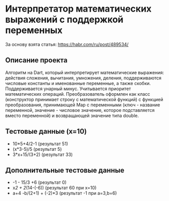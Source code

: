 # Интерпретатор математических выражений с поддержкой переменных

За основу взята статья:
<https://habr.com/ru/post/489534/>

## Описание проекта

Алгоритм на Dart, который интерпретирует математические выражения: действия сложения, вычитания, умножения, деления, поддерживаются числовые константы и именованные переменные, а также скобки. Поддерживается унарный минус. Учитывается приоритет математических операций. Преобразователь оформлен как класс (конструктор принимает строку с математической функций) с функцией преобразования, принимающей Map с переменными (ключ - название переменной, значение - числовое значение, которое подставляется вместо переменной) и возвращающей значение типа double.

## Тестовые данные (x=10)

- 10*5+4/2-1 (результат 51)
- (x*3-5)/5 (результат 5)
- 3*x+15/(3+2) (результат 33)

## Дополнительные тестовые данные 
- -1 - 15/3 +6 (результат 0)
- x*2 + 2*(14-(-6)) (результат 60 при x=10)
- a+4 -b/(2+1) + (-2)*3 (результат -1 при a=3,b=6)

